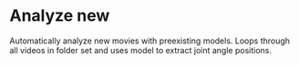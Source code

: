 # Analyze new
Automatically analyze new movies with preexisting models. Loops through all videos in folder set and uses model to extract joint angle positions. 

